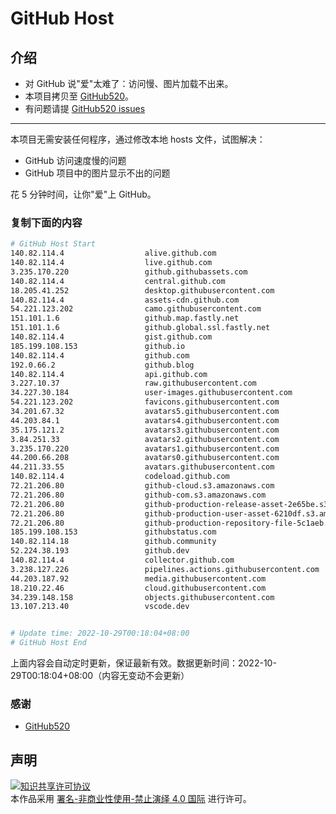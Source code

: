 # GitHub Host
## 介绍
- 对 GitHub 说"爱"太难了：访问慢、图片加载不出来。
- 本项目拷贝至 [GitHub520](https://github.com/521xueweihan/GitHub520)。
- 有问题请提 [GitHub520 issues](https://github.com/521xueweihan/GitHub520/issues/new)

---

本项目无需安装任何程序，通过修改本地 hosts 文件，试图解决：
- GitHub 访问速度慢的问题
- GitHub 项目中的图片显示不出的问题

花 5 分钟时间，让你"爱"上 GitHub。

### 复制下面的内容
```bash
# GitHub Host Start
140.82.114.4                  alive.github.com
140.82.114.4                  live.github.com
3.235.170.220                 github.githubassets.com
140.82.114.4                  central.github.com
18.205.41.252                 desktop.githubusercontent.com
140.82.114.4                  assets-cdn.github.com
54.221.123.202                camo.githubusercontent.com
151.101.1.6                   github.map.fastly.net
151.101.1.6                   github.global.ssl.fastly.net
140.82.114.4                  gist.github.com
185.199.108.153               github.io
140.82.114.4                  github.com
192.0.66.2                    github.blog
140.82.114.4                  api.github.com
3.227.10.37                   raw.githubusercontent.com
34.227.30.184                 user-images.githubusercontent.com
54.221.123.202                favicons.githubusercontent.com
34.201.67.32                  avatars5.githubusercontent.com
44.203.84.1                   avatars4.githubusercontent.com
35.175.121.2                  avatars3.githubusercontent.com
3.84.251.33                   avatars2.githubusercontent.com
3.235.170.220                 avatars1.githubusercontent.com
44.200.66.208                 avatars0.githubusercontent.com
44.211.33.55                  avatars.githubusercontent.com
140.82.114.4                  codeload.github.com
72.21.206.80                  github-cloud.s3.amazonaws.com
72.21.206.80                  github-com.s3.amazonaws.com
72.21.206.80                  github-production-release-asset-2e65be.s3.amazonaws.com
72.21.206.80                  github-production-user-asset-6210df.s3.amazonaws.com
72.21.206.80                  github-production-repository-file-5c1aeb.s3.amazonaws.com
185.199.108.153               githubstatus.com
140.82.114.18                 github.community
52.224.38.193                 github.dev
140.82.114.4                  collector.github.com
3.238.127.226                 pipelines.actions.githubusercontent.com
44.203.187.92                 media.githubusercontent.com
18.210.22.46                  cloud.githubusercontent.com
34.239.148.158                objects.githubusercontent.com
13.107.213.40                 vscode.dev


# Update time: 2022-10-29T00:18:04+08:00
# GitHub Host End

```
上面内容会自动定时更新，保证最新有效。数据更新时间：2022-10-29T00:18:04+08:00（内容无变动不会更新）

### 感谢

- [GitHub520](https://github.com/521xueweihan/GitHub520)

## 声明
<a rel="license" href="https://creativecommons.org/licenses/by-nc-nd/4.0/deed.zh"><img alt="知识共享许可协议" style="border-width: 0" src="https://licensebuttons.net/l/by-nc-nd/4.0/88x31.png"></a><br>本作品采用 <a rel="license" href="https://creativecommons.org/licenses/by-nc-nd/4.0/deed.zh">署名-非商业性使用-禁止演绎 4.0 国际</a> 进行许可。